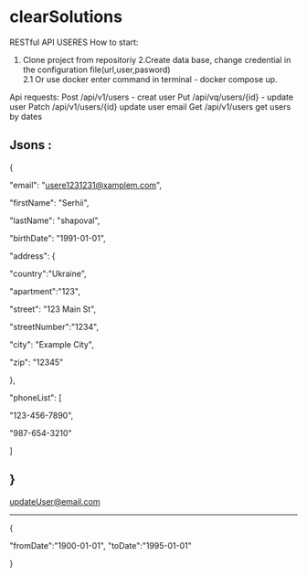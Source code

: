# clearSolutions
RESTful API USERES
How to start: 
  1. Clone project from repositoriy 
  2.Create data base, change credential in the configuration file(url,user,pasword)  
    2.1 Or use docker enter command in terminal - docker compose up.

Api requests:
Post /api/v1/users - creat user
Put /api/vq/users/{id} - update user
Patch /api/v1/users/{id} update user email
Get /api/v1/users get users by dates 

Jsons :
-------------------------------------
{

"email": "usere1231231@xamplem.com",

"firstName": "Serhii",

"lastName": "shapoval",

"birthDate": "1991-01-01",

"address": {

"country":"Ukraine",

"apartment":"123",

"street": "123 Main St",

"streetNumber":"1234",

"city": "Example City",

"zip": "12345"

},

"phoneList": [

"123-456-7890",

"987-654-3210"

]

}
-------------------------------------

updateUser@email.com     

-------------------------------------    

{

"fromDate":"1900-01-01",
"toDate":"1995-01-01"

}
